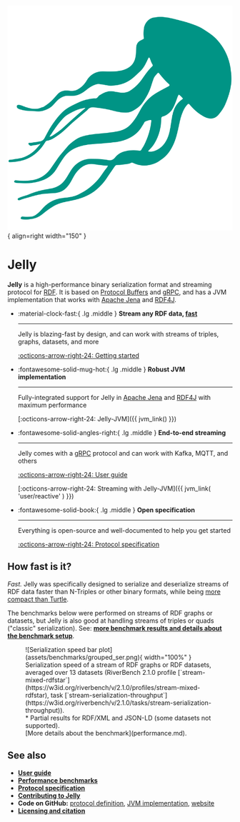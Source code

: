 ![Jelly (superfast jellyfish)](assets/jelly_color.png){ align=right width="150" }

# Jelly

**Jelly** is a high-performance binary serialization format and streaming protocol for [RDF](https://en.wikipedia.org/wiki/Resource_Description_Framework). It is based on [Protocol Buffers](https://protobuf.dev/) and [gRPC](https://grpc.io/), and has a JVM implementation that works with [Apache Jena](https://jena.apache.org/) and [RDF4J](https://rdf4j.org/).

<div class="grid cards" style="clear: right;" markdown>

-   :material-clock-fast:{ .lg .middle } __Stream any RDF data, <u>fast</u>__

    ---

    Jelly is blazing-fast by design, and can work with streams of triples, graphs, datasets, and more

    [:octicons-arrow-right-24: Getting started](user-guide.md)

-   :fontawesome-solid-mug-hot:{ .lg .middle } __Robust JVM implementation__

    ---

    Fully-integrated support for Jelly in [Apache Jena](https://jena.apache.org/) and [RDF4J](https://rdf4j.org/) with maximum performance

    [:octicons-arrow-right-24: Jelly-JVM]({{ jvm_link() }})

-   :fontawesome-solid-angles-right:{ .lg .middle } __End-to-end streaming__

    ---

    Jelly comes with a [gRPC](https://grpc.io/) protocol and can work with Kafka, MQTT, and others

    [:octicons-arrow-right-24: User guide](user-guide.md)

    [:octicons-arrow-right-24: Streaming with Jelly-JVM]({{ jvm_link( 'user/reactive' ) }})

-   :fontawesome-solid-book:{ .lg .middle } __Open specification__

    ---

    Everything is open-source and well-documented to help you get started

    [:octicons-arrow-right-24: Protocol specification](specification/index.md)

</div>

## How fast is it?

*Fast.* Jelly was specifically designed to serialize and deserialize streams of RDF data faster than N-Triples or other binary formats, while being [more compact than Turtle](performance.md#serialized-size).

The benchmarks below were performed on streams of RDF graphs or datasets, but Jelly is also good at handling streams of triples or quads ("classic" serialization). See: **[more benchmark results and details about the benchmark setup](performance.md)**.

<figure markdown="span">
  ![Serialization speed bar plot](assets/benchmarks/grouped_ser.png){ width="100%" }
  <figcaption markdown style="max-width: 100%;">Serialization speed of a stream of RDF graphs or RDF datasets, averaged over 13 datasets (RiverBench 2.1.0 profile [`stream-mixed-rdfstar`](https://w3id.org/riverbench/v/2.1.0/profiles/stream-mixed-rdfstar), task [`stream-serialization-throughput`](https://w3id.org/riverbench/v/2.1.0/tasks/stream-serialization-throughput)).<br>* Partial results for RDF/XML and JSON-LD (some datasets not supported).<br>[More details about the benchmark](performance.md).</figcaption>
</figure>

<!--
<figure markdown="span">
  ![Deserialization speed bar plot](assets/benchmarks/grouped_des.png){ width="100%" }
  <figcaption markdown style="max-width: 100%;">Deserialization (parsing) speed of a stream of RDF graphs or RDF datasets, averaged over 13 datasets (RiverBench 2.1.0 profile [`stream-mixed-rdfstar`](https://w3id.org/riverbench/v/2.1.0/profiles/stream-mixed-rdfstar), task [`stream-deserialization-throughput`](https://w3id.org/riverbench/v/2.1.0/tasks/stream-deserialization-throughput)).<br>* Partial results for RDF/XML and JSON-LD (some datasets not supported).<br>[More details about the benchmark](performance.md).</figcaption>
</figure>
-->

## See also

- **[User guide](user-guide.md)**
- **[Performance benchmarks](performance.md)**
- **[Protocol specification](specification/index.md)**
- **[Contributing to Jelly](contributing.md)**
- **Code on GitHub:** [protocol definition](https://github.com/Jelly-RDF/jelly-protobuf), [JVM implementation](https://github.com/Jelly-RDF/jelly-jvm), [website](https://github.com/Jelly-RDF/jelly-rdf.github.io)
- **[Licensing and citation](licensing.md)**
